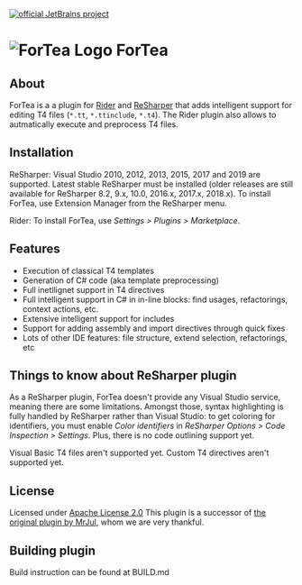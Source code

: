 [![official JetBrains project](http://jb.gg/badges/official-flat-square.svg)](https://confluence.jetbrains.com/display/ALL/JetBrains+on+GitHub)

![ForTea Logo](https://raw.github.com/MrJul/ForTea/master/Logo/ForTea%2032x32.png "ForTea Logo") ForTea
======

About
--------------
ForTea is a a plugin for [Rider](https://www.jetbrains.com/rider/) and [ReSharper](https://www.jetbrains.com/resharper/) that adds intelligent support for editing T4 files (`*.tt`, `*.ttinclude`, `*.t4`).
The Rider plugin also allows to autmatically execute and preprocess T4 files.

Installation
------------
ReSharper:
Visual Studio 2010, 2012, 2013, 2015, 2017 and 2019 are supported.
Latest stable ReSharper must be installed (older releases are still available for ReSharper 8.2, 9.x, 10.0, 2016.x, 2017.x, 2018.x).
To install ForTea, use Extension Manager from the ReSharper menu.

Rider:
To install ForTea, use _Settings > Plugins > Marketplace_.

Features
----------------
 - Execution of classical T4 templates
 - Generation of C# code (aka template preprocessing)
 - Full inetllignet support in T4 directives
 - Full intelligent support in C# in in-line blocks: find usages, refactorings, context actions, etc.
 - Extensive intelligent support for includes
 - Support for adding assembly and import directives through quick fixes
 - Lots of other IDE features: file structure, extend selection, refactorings, etc

Things to know about ReSharper plugin
--------------
As a ReSharper plugin, ForTea doesn't provide any Visual Studio service,
meaning there are some limitations.
Amongst those, syntax highlighting is fully handled by ReSharper rather than Visual Studio:
to get coloring for identifiers, you must enable _Color identifiers_ in _ReSharper Options > Code Inspection > Settings_.
Plus, there is no code outlining support yet.

Visual Basic T4 files aren't supported yet.
Custom T4 directives aren't supported yet.

License
----
Licensed under [Apache License 2.0](http://www.apache.org/licenses/LICENSE-2.0)
This plugin is a successor of [the original plugin by MrJul](https://github.com/MrJul/ForTea), whom we are very thankful.

Building plugin
----
Build instruction can be found at BUILD.md
